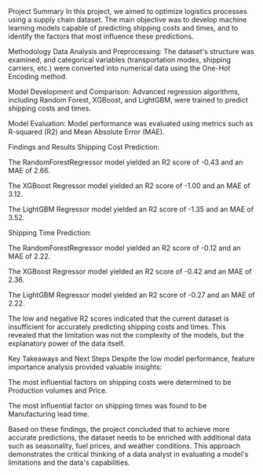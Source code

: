 Project Summary
In this project, we aimed to optimize logistics processes using a supply chain dataset. The main objective was to develop machine learning models capable of predicting shipping costs and times, and to identify the factors that most influence these predictions.

Methodology
Data Analysis and Preprocessing: The dataset's structure was examined, and categorical variables (transportation modes, shipping carriers, etc.) were converted into numerical data using the One-Hot Encoding method.

Model Development and Comparison: Advanced regression algorithms, including Random Forest, XGBoost, and LightGBM, were trained to predict shipping costs and times.

Model Evaluation: Model performance was evaluated using metrics such as R-squared (R2) and Mean Absolute Error (MAE).

Findings and Results
Shipping Cost Prediction:

The RandomForestRegressor model yielded an R2 score of -0.43 and an MAE of 2.66.

The XGBoost Regressor model yielded an R2 score of -1.00 and an MAE of 3.12.

The LightGBM Regressor model yielded an R2 score of -1.35 and an MAE of 3.52.

Shipping Time Prediction:

The RandomForestRegressor model yielded an R2 score of -0.12 and an MAE of 2.22.

The XGBoost Regressor model yielded an R2 score of -0.42 and an MAE of 2.36.

The LightGBM Regressor model yielded an R2 score of -0.27 and an MAE of 2.22.

The low and negative R2 scores indicated that the current dataset is insufficient for accurately predicting shipping costs and times. This revealed that the limitation was not the complexity of the models, but the explanatory power of the data itself.

Key Takeaways and Next Steps
Despite the low model performance, feature importance analysis provided valuable insights:

The most influential factors on shipping costs were determined to be Production volumes and Price.

The most influential factor on shipping times was found to be Manufacturing lead time.

Based on these findings, the project concluded that to achieve more accurate predictions, the dataset needs to be enriched with additional data such as seasonality, fuel prices, and weather conditions. This approach demonstrates the critical thinking of a data analyst in evaluating a model's limitations and the data's capabilities.
